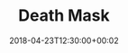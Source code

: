 ---
path: "/death-mask"
date: "2018-04-23T12:30:00+00:02"
title: "Death Mask"
tags: ["Augmented Reality", "Machine Learning", "Experiment"]
thumbnail: "https://i.imgur.com/KWGMELg.gif"
cover: "deathmask_cover.png"
embed: '<iframe width="100%" height="450" src="https://www.youtube.com/embed/OzndnZuvu2c?rel=0&amp;controls=0&amp;showinfo=0" frameborder="0" allow="autoplay; encrypted-media" allowfullscreen></iframe>'
about: "‘Death-Mask’ predicts how long people have to live and overlays that in the form of a “clock” above they’re heads in augmented reality. The project uses a machine learning model titled AgeNet for the prediction process. Once predicted it uses the average life expectancy in that location to try and estimate how long one has left.

The aesthetic inspiration derives from the concept of death masks. These are sculptures meant to symbolize the death of a person by casting his face (i.e creating a mask)."
links: [['Documentation', 'http://itp.orfleisher.com/2017/11/17/where-is-the-line-with-public-data/']]
components: [['code', 'Swift'], ['software', 'Blender, CoreML, AgeNet'], ['3d', 'ARKit']]
credits: 'Developed with <a target="_blank" href="http://agermanidis.com">Anastasis Germanidis</a>'
press: [['Wired', 'https://www.wired.it/attualita/tech/2017/12/20/death-mask-realta-morte-previsione/'], ['UploadVR', 'https://uploadvr.com/arkit-death-mask/'], ['Next Reailty', 'https://next.reality.news/news/ar-experiment-adds-life-clock-anyone-with-face-0181330/'], ['VRInside', 'https://vrinside.jp/news/death-mask/'], ['Shiropen', 'https://shiropen.com/2017/11/29/29963'], ['Owdin','https://owdin.live/2017/11/24/death-mask-combien-dannees-de-vie-vous-reste-t-il-version-realite-augmentee/'], ['prosthetic knowledge', 'http://prostheticknowledge.tumblr.com/post/167809095736/death-mask-programming-project-from-or-fleisher'], ['Realite Virtuelle', 'https://www.realite-virtuelle.com/death-mask-age-mort-2911']]
excerpt: "Predict how long people have to live in augmented reality."
---